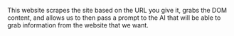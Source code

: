 This website scrapes the site based on the URL you give it, grabs the DOM content, and allows us to then pass a prompt to the AI that will be able to grab information from the website that we want. 
